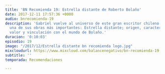 ```yaml
---
title: 'BN Recomienda 19: Estrella distante de Roberto Bolaño'
date: 2017-12-11 17:57:36 +0000
audio: bnrecomienda-19
description: 'Gabriel vuelve al universo de este gran escritor chileno hablando de
  una de sus obras más importantes: Estrella distante; origen, características, su
  valor y vinculación con el mundo de Bolaño.'
duracion: '0:10:03'
episodio: 19
image: "/2017/12/Estrella distante bn recomienda logo.jpg"
mixcloudurl: https://www.mixcloud.com/balancenegativo/bn-recomienda-19-estrella-distante-de-roberto-bola%C3%B1o/
subtitle: ''
temporada: Recomendaciones

---
```

